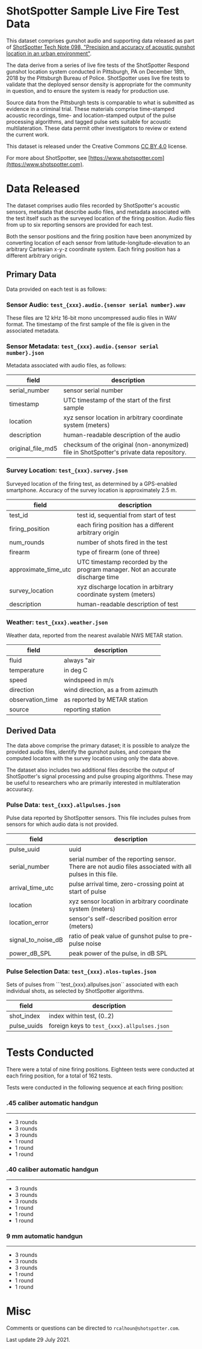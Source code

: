 # ShotSpotter Sample Live Fire Test Data #

This dataset comprises gunshot audio and supporting data released as part of [ShotSpotter Tech Note 098, "Precision and accuracy of acoustic gunshot location in an urban environment"](./TN%20098-Accuracy%20of%20Acoustic%20Gunshot%20Location.pdf).

The data derive from a series of live fire tests of the ShotSpotter Respond gunshot location system conducted in Pittsburgh, PA on December 18th, 2018 by the Pittsburgh Bureau of Police. ShotSpotter uses live fire tests to validate that the deployed sensor density is appropriate for the community in question, and to 
ensure the system is ready for production use.

Source data from the Pittsburgh tests is comparable to what is submitted as evidence in a criminal trial. These materials comprise time-stamped acoustic recordings, time- and location-stamped output of the pulse processing algorithms, and tagged pulse sets suitable for acoustic multilateration. These data permit other investigators to review or extend the current work.

This dataset is released under the Creative Commons [CC BY 4.0](https://creativecommons.org/licenses/by/4.0/) license.

For more about ShotSpotter, see [https://www.shotspotter.com](https://www.shotspotter.com).

# Data Released #

The dataset comprises audio files recorded by ShotSpotter's acoustic sensors, metadata that describe audio files, and metadata associated with the test itself such as the surveyed location of the firing position. Audio files from up to six reporting sensors are provided for each test.

Both the sensor positions and the firing position have been anonymized by converting location of each sensor from latitude-longitude-elevation to an arbitrary Cartesian x-y-z coordinate system. Each firing position has a different arbitrary origin.

## Primary Data ##
Data provided on each test is as follows:

### Sensor Audio: ```test_{xxx}.audio.{sensor serial number}.wav``` ###

These files are 12 kHz 16-bit mono uncompressed audio files in WAV format. The timestamp of the first sample of the file is given in the associated metadata.

### Sensor Metadata: ```test_{xxx}.audio.{sensor serial number}.json``` ###

Metadata associated with audio files, as follows:

| field | description |
|-------|-------------|
| serial_number | sensor serial number |
| timestamp | UTC timestamp of the start of the first sample |
| location | xyz sensor location in arbitrary coordinate system (meters) |
| description | human-readable description of the audio |
| original_file_md5 | checksum of the original (non-anonymized) file in ShotSpotter's private data repository. |

### Survey Location: ```test_{xxx}.survey.json``` ###

Surveyed location of the firing test, as determined by a GPS-enabled smartphone. Accuracy of the survey location is approximately 2.5 m.

| field | description |
|-------|-------------|
| test_id | test id, sequential from start of test |
| firing_position | each firing position has a different arbitrary origin |
| num_rounds | number of shots fired in the test |
| firearm | type of firearm (one of three) |
| approximate_time_utc | UTC timestamp recorded by the program manager. Not an accurate discharge time |
| survey_location | xyz discharge location in arbitrary coordinate system (meters) 
| description | human-readable description of test |

### Weather: ```test_{xxx}.weather.json``` ###


Weather data, reported from the nearest available NWS METAR station.

| field | description |
|-------|-------------|
| fluid | always "air |
| temperature | in deg C |
| speed | windspeed in m/s |
| direction | wind direction, as a from azimuth |
| observation_time | as reported by METAR station |
| source | reporting station |

## Derived Data ##

The data above comprise the primary dataset; it is possible to analyze the provided audio files, identify the gunshot pulses, and compare the computed locaton with the survey location using only the data above. 

The dataset also includes two additional files describe the output of ShotSpotter's signal processing and pulse grouping algorithms. These may be useful to researchers who are primarily interested in multilateration accuuracy.

### Pulse Data: ```test_{xxx}.allpulses.json``` ###

Pulse data reported by ShotSpotter sensors. This file includes pulses from sensors for which audio data is not provided.

| field | description |
|-------|-------------|
| pulse_uuid | uuid |
| serial_number | serial number of the reporting sensor. There are not audio files associated with all pulses in this file. |
| arrival_time_utc | pulse arrival time, zero-crossing point at start of pulse |
| location | xyz sensor location in arbitrary coordinate system (meters) |
| location_error | sensor's self-described position error (meters) |
| signal_to_noise_dB | ratio of peak value of gunshot pulse to pre-pulse noise |
| power_dB_SPL | peak power of the pulse, in dB SPL |

### Pulse Selection Data: ```test_{xxx}.nlos-tuples.json``` ###

Sets of pulses from ```test_{xxx}.allpulses.json`` associated with each individual shots, as selected by ShotSpotter algorithms.

| field | description |
|-------|-------------|
| shot_index | index within test, (0..2) |
| pulse_uuids | foreign keys to ```test_{xxx}.allpulses.json```|

# Tests Conducted #

There were a total of nine firing positions. Eighteen tests were conducted at each firing position, for a total of 162 tests. 

Tests were conducted in the following sequence at each firing position:

### .45 caliber automatic handgun ###
-------------------------------------
* 3 rounds
* 3 rounds
* 3 rounds
* 1 round 
* 1 round 
* 1 round

### .40 caliber automatic handgun ###
-------------------------------------
* 3 rounds
* 3 rounds
* 3 rounds
* 1 round 
* 1 round 
* 1 round

### 9 mm automatic handgun ###
------------------------------
* 3 rounds
* 3 rounds
* 3 rounds
* 1 round 
* 1 round 
* 1 round

# Misc #

Comments or questions can be directed to ```rcalhoun@shotspotter.com```.

Last update 29 July 2021.
